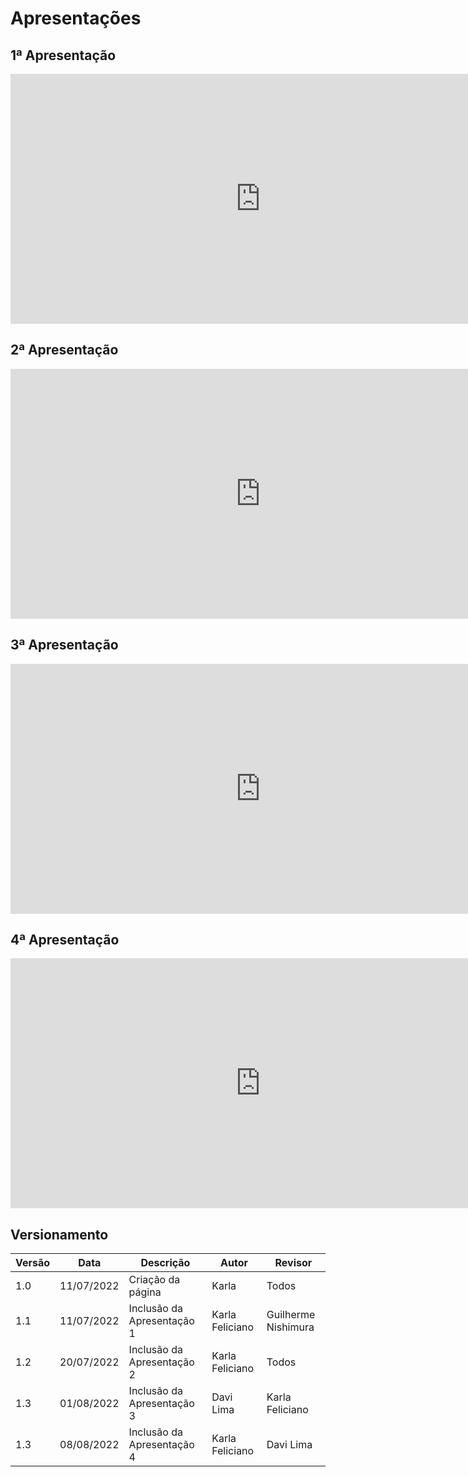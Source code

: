 # Apresentações

## 1ª Apresentação 

<iframe width="800" height="400" src="https://www.youtube.com/embed/mlulZe2PQlU" title="YouTube video player" frameborder="0" allow="accelerometer; autoplay; clipboard-write; encrypted-media; gyroscope; picture-in-picture" allowfullscreen></iframe>

## 2ª Apresentação 

<iframe width="800" height="400" src="https://www.youtube.com/embed/Ockt3DiPm5g" title="YouTube video player" frameborder="0" allow="accelerometer; autoplay; clipboard-write; encrypted-media; gyroscope; picture-in-picture" allowfullscreen></iframe>

## 3ª Apresentação 

<iframe width="800" height="400" src="https://www.youtube.com/embed/-cZfm6GlIPE" title="YouTube video player" frameborder="0" allow="accelerometer; autoplay; clipboard-write; encrypted-media; gyroscope; picture-in-picture" allowfullscreen></iframe>

## 4ª Apresentação 

<iframe width="800" height="400" src="https://www.youtube.com/embed/wr56wPsY8vk" title="YouTube video player" frameborder="0" allow="accelerometer; autoplay; clipboard-write; encrypted-media; gyroscope; picture-in-picture" allowfullscreen></iframe>

## Versionamento
| Versão | Data | Descrição | Autor | Revisor |
|--------|------|-----------|-------|---------|
| 1.0    | 11/07/2022 | Criação da página | Karla | Todos |
| 1.1    | 11/07/2022 | Inclusão da Apresentação 1 | Karla Feliciano | Guilherme Nishimura |
| 1.2    | 20/07/2022 | Inclusão da Apresentação 2 | Karla Feliciano | Todos     |
| 1.3    | 01/08/2022 | Inclusão da Apresentação 3 | Davi Lima | Karla Feliciano |
| 1.3    | 08/08/2022 | Inclusão da Apresentação 4 | Karla Feliciano | Davi Lima |
